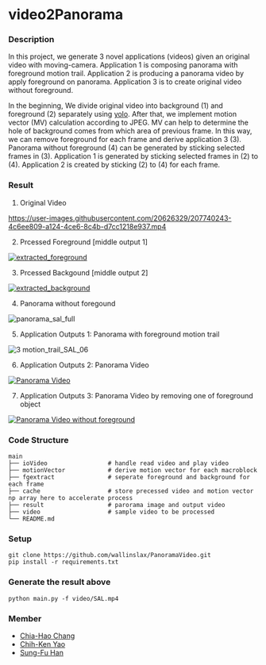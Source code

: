 # video2Panorama
### Description
In this project, we generate 3 novel applications (videos) given an original video with moving-camera.
Application 1 is composing panorama with foreground motion trail. 
Application 2 is producing a panorama video by apply foreground on panorama. 
Application 3 is to create original video without foreground.

In the beginning, We divide original video into background (1) and foreground (2) separately using [yolo](https://github.com/ultralytics/yolov5). After that, we implement motion vector (MV) calculation according to JPEG. MV can help to determine the hole of background comes from which area of previous frame. In this way, we can remove foreground for each frame and derive application 3 (3).  Panorama without foreground (4) can be generated by sticking selected frames in (3). Application 1 is generated by sticking selected frames in (2) to (4). Application 2 is created by sticking (2) to (4) for each frame.

### Result
1. Original Video

https://user-images.githubusercontent.com/20626329/207740243-4c6ee809-a124-4ce6-8c4b-d7cc1218e937.mp4

2. Prcessed Foreground [middle output 1]

[![extracted_foreground](https://img.youtube.com/vi/E1ky-vNfdNk/0.jpg)](https://www.youtube.com/watch?v=E1ky-vNfdNk)

3. Prcessed Backgound [middle output 2]

[![extracted_background](https://img.youtube.com/vi/y3mnn0xp6GE/0.jpg)](https://www.youtube.com/watch?v=y3mnn0xp6GE)

4. Panorama without foregound

![panorama_sal_full](https://user-images.githubusercontent.com/20626329/207943440-bdeb8b32-f919-496e-815b-1801fef21a47.jpg)

5. Application Outputs 1:  Panorama with foreground motion trail

![3  motion_trail_SAL_06](https://user-images.githubusercontent.com/20626329/207740950-bd4d3ac5-32c7-42f5-9d20-5fc53eddadab.jpg)

6. Application Outputs 2:  Panorama Video

[![Panorama Video](https://img.youtube.com/vi/JSElgxdzX44/0.jpg)](https://www.youtube.com/watch?v=JSElgxdzX44)

7. Application Outputs 3:  Panorama Video by removing one of foreground object

[![Panorama Video without foreground](https://img.youtube.com/vi/GoLkilTI9Zg/0.jpg)](https://www.youtube.com/watch?v=GoLkilTI9Zg)


### Code Structure

    main
    ├── ioVideo                 # handle read video and play video
    ├── motionVector            # derive motion vector for each macroblock
    ├── fgextract               # seperate foreground and background for each frame
    ├── cache                   # store precessed video and motion vector np array here to accelerate process
    ├── result                  # parorama image and output video
    ├── video                   # sample video to be processed
    └── README.md

### Setup
    git clone https://github.com/wallinslax/PanoramaVideo.git
    pip install -r requirements.txt

### Generate the result above
    python main.py -f video/SAL.mp4
    
### Member
- [Chia-Hao Chang](https://www.linkedin.com/in/chia-hao-chang/)
- [Chih-Ken Yao](https://www.linkedin.com/in/chih-ken-yao/)
- [Sung-Fu Han](https://www.linkedin.com/in/sungfuhan/)
